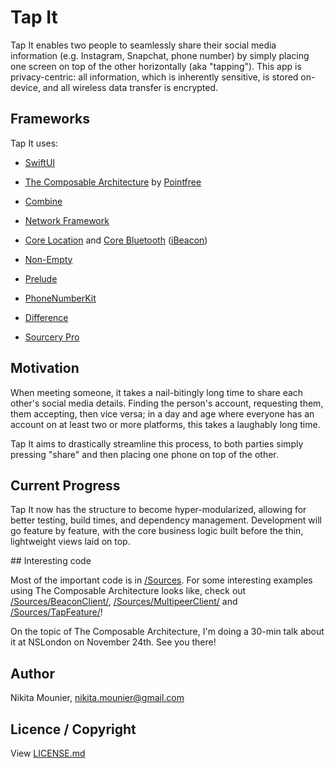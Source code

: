 # Tap It

Tap It enables two people to seamlessly share their social media information (e.g. Instagram, Snapchat, phone number) by simply placing one screen on top of the other horizontally (aka "tapping"). This app is privacy-centric: all information, which is inherently sensitive, is stored on-device, and all wireless data transfer is encrypted.

## Frameworks

Tap It uses:

   *  [SwiftUI](https://developer.apple.com/documentation/swiftui)
   
   *  [The Composable Architecture](https://github.com/pointfreeco/swift-composable-architecture) by [Pointfree](https://www.pointfree.co)
  
   *  [Combine](https://developer.apple.com/documentation/combine)
  
   *  [Network Framework](https://developer.apple.com/documentation/network)
  
   *  [Core Location](https://developer.apple.com/documentation/corelocation) and [Core Bluetooth](https://developer.apple.com/documentation/corebluetooth) ([iBeacon](https://developer.apple.com/documentation/corelocation/clbeacon))
   
   *  [Non-Empty](https://github.com/pointfreeco/swift-nonempty)
   
   *  [Prelude](https://github.com/pointfreeco/swift-prelude)
   
   *  [PhoneNumberKit](https://github.com/marmelroy/PhoneNumberKit)
   
   *  [Difference](https://github.com/krzysztofzablocki/Difference)
   
   * [Sourcery Pro](https://merowing.info/sourcery-pro/)
  

## Motivation

When meeting someone, it takes a nail-bitingly long time to share each other's social media details. Finding the person's account, requesting them, them accepting, then vice versa; in a day and age where everyone has an account on at least two or more platforms, this takes a laughably long time.

Tap It aims to drastically streamline this process, to both parties simply pressing "share" and then placing one phone on top of the other.

## Current Progress

Tap It now has the structure to become hyper-modularized, allowing for better testing, build times, and dependency management. Development will go feature by feature, with the core business logic built before the thin, lightweight views laid on top.

## Interesting code

Most of the important code is in [/Sources](https://github.com/nikitamounier/tapit-app/tree/main/Sources). For some interesting examples using The Composable Architecture looks like, check out  [/Sources/BeaconClient/](https://github.com/nikitamounier/tapit-app/blob/main/Sources/BeaconClient/Live.swift), [/Sources/MultipeerClient/](https://github.com/nikitamounier/tapit-app/blob/main/Sources/MultipeerClient/Live.swift) and [/Sources/TapFeature/](https://github.com/nikitamounier/tapit-app/blob/main/Sources/TapFeature/TapFeatureView.swift)!

On the topic of The Composable Architecture, I'm doing a 30-min talk about it at NSLondon on November 24th. See you there!

## Author

Nikita Mounier, nikita.mounier@gmail.com

## Licence / Copyright

View [LICENSE.md](LICENSE.md)
